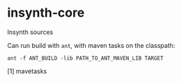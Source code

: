 insynth-core
============

Insynth sources

Can run build with `ant`, with maven tasks on the classpath:
```
ant -f ANT_BUILD -lib PATH_TO_ANT_MAVEN_LIB TARGET
```

[1] mavetasks
